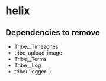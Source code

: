 # helix

## Dependencies to remove

* Tribe__Timezones
* tribe_upload_image
* Tribe__Terms
* Tribe__Log
* tribe( 'logger' )
